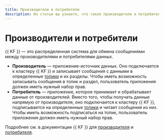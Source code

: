 ```yaml
---
title: Производители и потребители
description: Из статьи вы узнаете, что такое производители и потребители.
---
```


# Производители и потребители

{{ KF }} — это распределенная система для обмена сообщениями между производителями и потребителями данных.

* **Производитель** — приложение-источник данных. Оно подключается к кластеру {{ KF }} и записывает сообщения с данными в определенные [топики](topics.md) и их разделы. Чтобы иметь возможность записывать сообщения в топик и раздел, пользователь приложения должен иметь нужный набор прав.
* **Потребитель** — приложение, которое принимает и обрабатывает данные от производителей. Вместо того, чтобы получать данные напрямую от производителя, оно подключается к кластеру {{ KF }}, подписывается на определенные [топики](topics.md) и читает сообщения из них. Чтобы иметь возможность подписаться на топик, пользователь приложения должен иметь нужный набор прав.

Подробнее см. в документации {{ KF }} для [производителя](https://kafka.apache.org/documentation/#theproducer) и [потребителя](https://kafka.apache.org/documentation/#theconsumer).
